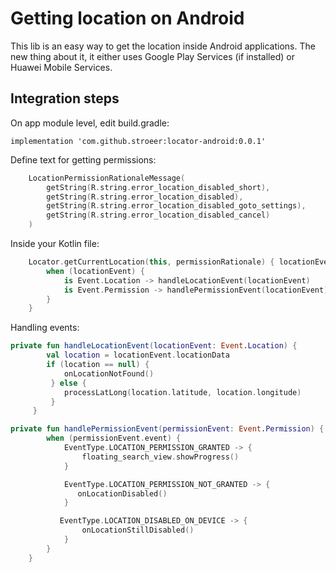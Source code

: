 # Getting location on Android

This lib is an easy way to get the location inside Android applications. The new thing about it, it either uses Google Play Services (if installed) or Huawei Mobile Services.

## Integration steps

On app module level, edit build.gradle:

```
implementation 'com.github.stroeer:locator-android:0.0.1'
```

Define text for getting permissions:
```kotlin
    LocationPermissionRationaleMessage(
        getString(R.string.error_location_disabled_short),
        getString(R.string.error_location_disabled),
        getString(R.string.error_location_disabled_goto_settings),
        getString(R.string.error_location_disabled_cancel)
    )
```

Inside your Kotlin file:

```kotlin
    Locator.getCurrentLocation(this, permissionRationale) { locationEvent ->
        when (locationEvent) {
            is Event.Location -> handleLocationEvent(locationEvent)
            is Event.Permission -> handlePermissionEvent(locationEvent)
        }
    }
```

Handling events:

```kotlin
private fun handleLocationEvent(locationEvent: Event.Location) {
        val location = locationEvent.locationData
        if (location == null) {
            onLocationNotFound()
         } else {
            processLatLong(location.latitude, location.longitude)
         }
     }
```

```kotlin
private fun handlePermissionEvent(permissionEvent: Event.Permission) {
        when (permissionEvent.event) {
            EventType.LOCATION_PERMISSION_GRANTED -> {
                floating_search_view.showProgress()
            }

            EventType.LOCATION_PERMISSION_NOT_GRANTED -> {
               onLocationDisabled()
            }

           EventType.LOCATION_DISABLED_ON_DEVICE -> {
                onLocationStillDisabled()
            }
        }
    }
```

